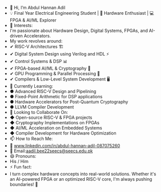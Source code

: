 - 👋 Hi, I’m Abdul Hannan Adil
- 💡 Final Year Electrical Engineering Student | 🔬 Hardware Enthusiast | 💻 FPGA & AI/ML Explorer
- 👀 Interests:
- I'm passionate about Hardware Design, Digital Systems, FPGAs, and AI-driven Accelerators.
- My work revolves around:
- ✔ RISC-V Architectures 🏗️
- ✔ Digital System Design using Verilog and HDL ⚡
- ✔ Control Systems & DSP 📊
- ✔ FPGA-based AI/ML & Cryptography 🔐
- ✔ GPU Programming & Parallel Processing 🚀
- ✔ Compilers & Low-Level System Development 🖥️
- 🌱 Currently Learning:
- ● Advanced RISC-V Design and Pipelining
- ● Fixed-Point Arithmetic for DSP applications
- ● Hardware Accelerators for Post-Quantum Cryptography
- ● LLVM Compiler Development
- 💞️ Looking to Collaborate On:
- ◆ Open-source RISC-V & FPGA projects
- ◆︎ Cryptography Implementations on FPGAs
- ◆︎ AI/ML Acceleration on Embedded Systems
- ◆︎ Compiler Development for Hardware Optimization
- 📫 How to Reach Me:
- 💌 www.linkedin.com/in/abdul-hannan-adil-087075260
- 📨 Email:aadil.bee22seecs@seecs.edu.pk
- 😄 Pronouns:
- His / Him
- ⚡ Fun fact:
-  I turn complex hardware concepts into real-world solutions. Whether it's an AI-powered FPGA or an optimized RISC-V core, I'm always pushing boundaries! 🚀

<!---
AHAdil1/AHAdil1 is a ✨ special ✨ repository because its `README.md` (this file) appears on your GitHub profile.
You can click the Preview link to take a look at your changes.
--->
